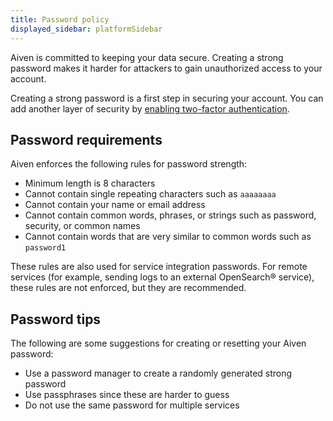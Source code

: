 ```yaml
---
title: Password policy
displayed_sidebar: platformSidebar
---
```


Aiven is committed to keeping your data secure. Creating a strong
password makes it harder for attackers to gain unauthorized access to
your account.

Creating a strong password is a first step in securing your account. You
can add another layer of security by
[enabling two-factor authentication](/docs/platform/howto/user-2fa).

## Password requirements

Aiven enforces the following rules for password strength:

-   Minimum length is 8 characters
-   Cannot contain single repeating characters such as `aaaaaaaa`
-   Cannot contain your name or email address
-   Cannot contain common words, phrases, or strings such as password,
    security, or common names
-   Cannot contain words that are very similar to common words such as
    `password1`

These rules are also used for service integration passwords. For remote
services (for example, sending logs to an external OpenSearch® service),
these rules are not enforced, but they are recommended.

## Password tips

The following are some suggestions for creating or resetting your Aiven
password:

-   Use a password manager to create a randomly generated strong
    password
-   Use passphrases since these are harder to guess
-   Do not use the same password for multiple services
